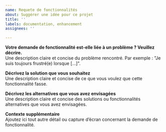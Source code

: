 ```yaml
---
name: Requete de fonctionnalités
about: Suggérer une idée pour ce projet
title: ''
labels: documentation, enhancement
assignees: ''

---
```


**Votre demande de fonctionnalité est-elle liée à un problème ? Veuillez décrire.**  
Une description claire et concise du problème rencontré. Par exemple : "Je suis toujours frustré(e) lorsque [...]".  

**Décrivez la solution que vous souhaitez**  
Une description claire et concise de ce que vous voulez que cette fonctionnalité fasse.  

**Décrivez les alternatives que vous avez envisagées**  
Une description claire et concise des solutions ou fonctionnalités alternatives que vous avez envisagées.  

**Contexte supplémentaire**  
Ajoutez ici tout autre détail ou capture d’écran concernant la demande de fonctionnalité.
